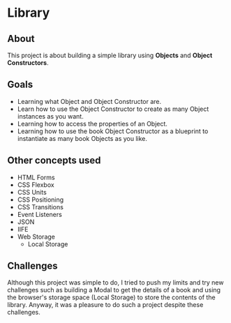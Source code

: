 # Library

## About

This project is about building a simple library using **Objects** and **Object Constructors**.

## Goals

- Learning what Object and Object Constructor are.
- Learn how to use the Object Constructor to create as many Object instances as you want.
- Learning how to access the properties of an Object.
- Learning how to use the book Object Constructor as a blueprint to instantiate as many book Objects as you like.

## Other concepts used

- HTML Forms
- CSS Flexbox
- CSS Units
- CSS Positioning
- CSS Transitions
- Event Listeners
- JSON
- IIFE
- Web Storage
  - Local Storage

## Challenges

Although this project was simple to do, I tried to push my limits and try new challenges such as building a Modal to get the details of a book and using the browser's storage space (Local Storage) to store the contents of the library. Anyway, it was a pleasure to do such a project despite these challenges.